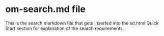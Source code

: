 # om-search.md  file

This is the search markdown file that gets inserted into the sd.html Quick Start section for explanation of the search requirements.
